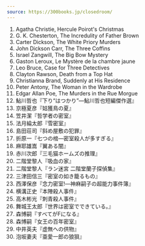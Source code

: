 ```yaml
---
source: https://300books.jp/closedroom/
---
```

1. Agatha Christie, Hercule Poirot's Christmas
2. G. K. Chesterton, The Incredulity of Father Brown
3. Carter Dickson, The White Priory Murders
4. John Dickson Carr, The Three Coffins
5. Israel Zangwill, The Big Bow Mystery
6. Gaston Leroux, Le Mystère de la chambre jaune
7. Leo Bruce, Case for Three Detectives
8. Clayton Rawson, Death from a Top Hat
9. Christianna Brand, Suddenly at His Residence
10. Peter Antony, The Woman in the Wardrobe
11. Edgar Allan Poe, The Murders in the Rue Morgue
12. 鮎川哲也『下り“はつかり”―鮎川哲也短編傑作選』
13. 京極夏彦『姑獲鳥の夏』
14. 笠井潔『哲学者の密室』
15. 法月綸太郎『雪密室』
16. 島田荘司『斜め屋敷の犯罪』
17. 折原一『七つの棺―密室殺人が多すぎる』
18. 麻耶雄嵩『翼ある闇』
19. 赤川次郎『三毛猫ホームズの推理』
20. 二階堂黎人『吸血の家』
21. 二階堂黎人『ラン迷宮 二階堂蘭子探偵集』
22. 三津田信三『密室の如き籠るもの』
23. 西澤保彦『念力密室!―神麻嗣子の超能力事件簿』
24. 横溝正史『本陣殺人事件』
25. 高木彬光『刺青殺人事件』
26. 舞城王太郎『世界は密室でできている。』
27. 森博嗣『すべてがFになる』
28. 森博嗣『女王の百年密室』
29. 中井英夫『虚無への供物』
30. 泡坂妻夫『亜愛一郎の狼狽』
